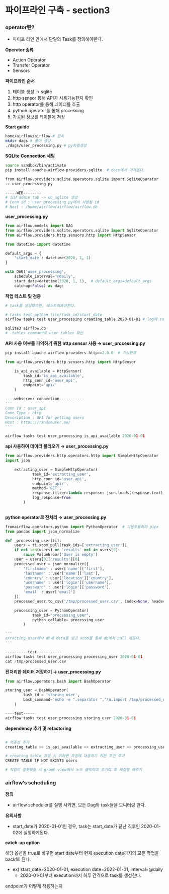 # 파이프라인 구축 - section3

### operator란?

- 파이프 라인 안에서 단일의 Task를 정의해야한다.

**Operator 종류**

- Action Operator
- Transfer Operator
- Sensors

**파이프라인 순서**

1. 테이블 생성 → sqlite
2. http sensor 통해 API가 사용가능한지 확인
3. http operator를 통해 데이터를 추출 
4. python operator를 통해 processing
5. 가공된 정보를 테이블에 저장

**Start guide**

```bash
home/airflow/airflow # 접속
mkdir dags # 폴더 생성
./dags/user_processing.py # py파일생성
```

**SQLite** **Connection 세팅**

```bash
source sandbox/bin/activate
pip install apache-airflow-providers-sqlite  # docs에서 가져온다.

from airflow.providers.sqlite.operators.sqlite import SqliteOperator
-> user_processing.py

-----WEB--------
# 상단 admin tab -> db_sqlite 생성
# Conn id : user_processing.py에서 사용될 id
# Host : /home/airflow/airflow/airflow.db

```

**user_processing.py**

```python
from airflow.models import DAG
from airflow.providers.sqlite.operators.sqlite import SqliteOperator
from airflow.providers.http.sensors.http import HttpSensor

from datetime import datetime

default_args = {
    'start_date': datetime(2020, 1, 1)
}

with DAG('user_processing', 
    schedule_interval='@daily', 
    start_date=datetime(2020, 1, 1),  # default_args=default_args
    catchup=False) as dag:
```

**작업 테스트 및 검증**

```bash
# task를 생성했으면, 테스트해봐야한다.

# tasks test python file/task_id/start_date
airflow tasks test user_processing creating_table 2020-01-01 # log에 success

sqlite3 airflow.db
# .tables command로 user tables 확인

```

**API 사용 여부를 파악하기 위한** **http sensor 사용 → user_processing.py**

```python
pip install apache-airflow-providers-http==2.0.0  # 가상환경

from airflow.providers.http.sensors.http import HttpSensor

	is_api_available = HttpSensor(
	    task_id='is_api_available',
	    http_conn_id='user_api',
	    endpoint='api/'
	)

----webserver connection-----------
'''
Conn Id : user_api
Conn Type : http
Description	: API for getting users
Host : https://randomuser.me/
'''

airflow tasks test user_processing is_api_available 2020-01-01
```

**api 사용하여 데이터 불러오기 → user_processing.py**

```python
from airflow.providers.http.operators.http import SimpleHttpOperator
import json

	extracting_user = SimpleHttpOperator(
	        task_id='extracting_user',
	        http_conn_id='user_api',
	        endpoint='api/',
	        method='GET',
	        response_filter=lambda response: json.loads(response.text),
	        log_response=True
	    )
	
```

**python operator로 전처리 → user_processing.py**

```python
fromairflow.operators.python import PythonOperator  # 기본모듈이라 pipx
from pandas import json_normalize

def _processing_user(ti):
    users = ti.xcom_pull(task_ids=['extracting_user'])
    if not len(users) or 'results' not in users[0]:
        raise ValueEroor('User is empty')
    user = users[0]['results'][0]
    processed_user = json_normalize({
        'firstname' : user['name']['first'],
        'lastname' : user['name']['last'],
        'country' : user['location']['country'],
        'username' : user['login']['username'],
        'password' : user['login']['password'],
        'email' : user['email']
    })
    processed_user.to_csv('/tmp/processed_user.csv', index=None, header=False)

	processing_user = PythonOperator(
	        task_id="processing_user",
	        python_callable=_processing_user
	    )

'''
exracting_user에서 db에 data를 넣고 xcom를 통해 db에서 pull 해온다.
'''

----------test-----------
airflow tasks test user_processing processing_user 2020-01-01
cat /tmp/processed_user.csv
```

**전처리한 데이터 저장하기 → user_processing.py**

```python
from airflow.operators.bash import BashOperator

storing_user = BashOperator(
        task_id = 'storing_user',
        bash_command='echo -e ".separator ","\n.import /tmp/processed_user.csv users" | sqlite3 /home/airflow/airflow/airflow.db'
    )

----test-----
airflow tasks test user_processing storing_user 2020-01-01
```

**dependency 추가 및 refactoring**

```python

# 의존성 추가
creating_table >> is_api_available >> extracting_user >> processing_user >> storing_user

# creating table 작업 시 여러번 요청에 대응하기 위한 조건 추가
CREATE TABLE IF NOT EXISTS users

# 작업이 잘못됬을 시 graph view에서 노드 클릭하여 초기화 후 재실행 해주기
```

### **airflow’s scheduling**

**정의**

- airflow scheduler를 실행 시키면, 모든 Dag와 task들을 모니터링 한다.

**유의사항**

- start_date가 2020-01-01인 경우, task는 start_date가 끝난 직후인 2020-01-02에 실행하게된다.

**catch-up option**

해당 옵션을 true로 바꾸면 start date부터 현재 execution date까지의 모든 작업을 backfill 된다.

- ex) start_date=2020-01-01, execution date=2022-01-01, interval=@daily
    - 2020-01-01부터 execution까지 하루 간격으로 task를 생성한다.

endpoint가 어떻게 작용하는지
